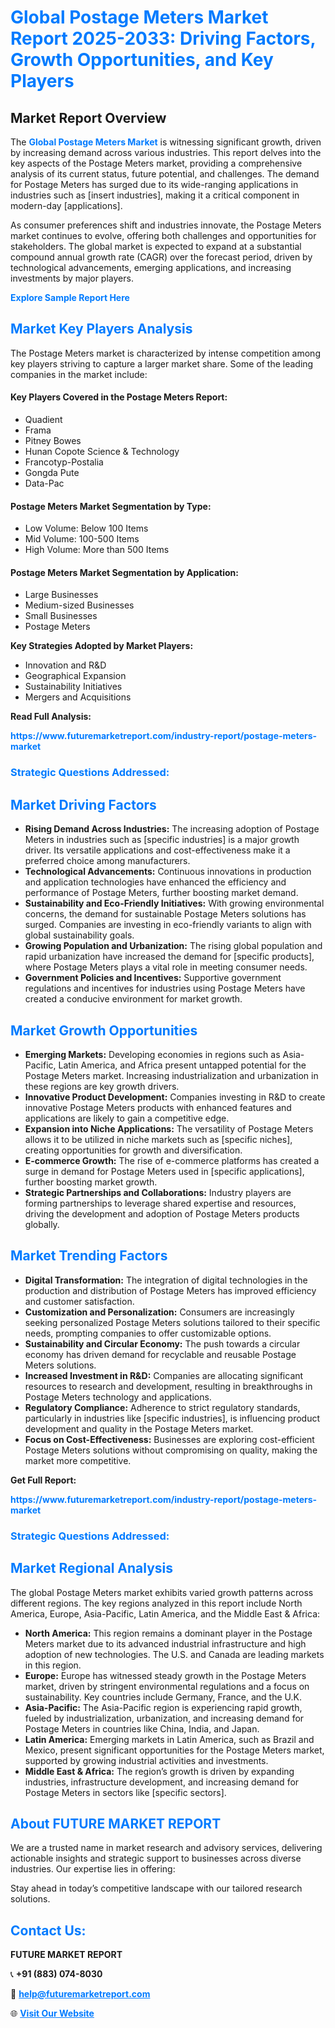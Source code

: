 <h1 style="color: #007BFF;">Global Postage Meters Market Report 2025-2033: Driving Factors, Growth Opportunities, and Key Players</h1>

<section id="overview">
<h2>Market Report Overview</h2>
<p>The <a href="https://www.futuremarketreport.com/industry-report/postage-meters-market" style="color: #007BFF; text-decoration: none;"><strong>Global Postage Meters Market</strong></a> is witnessing significant growth, driven by increasing demand across various industries. This report delves into the key aspects of the Postage Meters market, providing a comprehensive analysis of its current status, future potential, and challenges. The demand for Postage Meters has surged due to its wide-ranging applications in industries such as [insert industries], making it a critical component in modern-day [applications].</p>
<p>As consumer preferences shift and industries innovate, the Postage Meters market continues to evolve, offering both challenges and opportunities for stakeholders. The global market is expected to expand at a substantial compound annual growth rate (CAGR) over the forecast period, driven by technological advancements, emerging applications, and increasing investments by major players.</p>
</section>

<section id="overview">
<p><a href="https://www.futuremarketreport.com/request-sample/reportId=112355" style="color: #007BFF; text-decoration: none;"><strong>Explore Sample Report Here</strong></a></p>
</section>

<section id="key-players">
<h2 style="color: #007BFF;">Market Key Players Analysis</h2>
<p>The Postage Meters market is characterized by intense competition among key players striving to capture a larger market share. Some of the leading companies in the market include:</p>
<h4>Key Players Covered in the Postage Meters Report:</h4>
<ul><li>Quadient</li><li>Frama</li><li>Pitney Bowes</li><li>Hunan Copote Science &amp; Technology</li><li>Francotyp-Postalia</li><li>Gongda Pute</li><li>Data-Pac</li></ul>
<h4>Postage Meters Market Segmentation by Type:</h4>
<ul><li>Low Volume: Below 100 Items</li><li>Mid Volume: 100-500 Items</li><li>High Volume: More than 500 Items</li></ul>

<h4>Postage Meters Market Segmentation by Application:</h4>
<ul><li>Large Businesses</li><li>Medium-sized Businesses</li><li>Small Businesses</li><li>Postage Meters</li></ul>
<p><strong>Key Strategies Adopted by Market Players:</strong></p>
<ul>
<li>Innovation and R&D</li>
<li>Geographical Expansion</li>
<li>Sustainability Initiatives</li>
<li>Mergers and Acquisitions</li>
</ul>
</section>

<section>
<p><strong>Read Full Analysis: </strong></p><a href="https://www.futuremarketreport.com/industry-report/postage-meters-market" style="color: #007BFF; text-decoration: none;"><strong>https://www.futuremarketreport.com/industry-report/postage-meters-market</strong></a>
<h3 style="color: #007BFF;">Strategic Questions Addressed:</h3>
</section>

<section id="driving-factors">
<h2 style="color: #007BFF;">Market Driving Factors</h2>
<ul>
<li><strong>Rising Demand Across Industries:</strong> The increasing adoption of Postage Meters in industries such as [specific industries] is a major growth driver. Its versatile applications and cost-effectiveness make it a preferred choice among manufacturers.</li>
<li><strong>Technological Advancements:</strong> Continuous innovations in production and application technologies have enhanced the efficiency and performance of Postage Meters, further boosting market demand.</li>
<li><strong>Sustainability and Eco-Friendly Initiatives:</strong> With growing environmental concerns, the demand for sustainable Postage Meters solutions has surged. Companies are investing in eco-friendly variants to align with global sustainability goals.</li>
<li><strong>Growing Population and Urbanization:</strong> The rising global population and rapid urbanization have increased the demand for [specific products], where Postage Meters plays a vital role in meeting consumer needs.</li>
<li><strong>Government Policies and Incentives:</strong> Supportive government regulations and incentives for industries using Postage Meters have created a conducive environment for market growth.</li>
</ul>
</section>

<section id="growth-opportunities">
<h2 style="color: #007BFF;">Market Growth Opportunities</h2>
<ul>
<li><strong>Emerging Markets:</strong> Developing economies in regions such as Asia-Pacific, Latin America, and Africa present untapped potential for the Postage Meters market. Increasing industrialization and urbanization in these regions are key growth drivers.</li>
<li><strong>Innovative Product Development:</strong> Companies investing in R&D to create innovative Postage Meters products with enhanced features and applications are likely to gain a competitive edge.</li>
<li><strong>Expansion into Niche Applications:</strong> The versatility of Postage Meters allows it to be utilized in niche markets such as [specific niches], creating opportunities for growth and diversification.</li>
<li><strong>E-commerce Growth:</strong> The rise of e-commerce platforms has created a surge in demand for Postage Meters used in [specific applications], further boosting market growth.</li>
<li><strong>Strategic Partnerships and Collaborations:</strong> Industry players are forming partnerships to leverage shared expertise and resources, driving the development and adoption of Postage Meters products globally.</li>
</ul>
</section>

<section id="trending-factors">
<h2 style="color: #007BFF;">Market Trending Factors</h2>
<ul>
<li><strong>Digital Transformation:</strong> The integration of digital technologies in the production and distribution of Postage Meters has improved efficiency and customer satisfaction.</li>
<li><strong>Customization and Personalization:</strong> Consumers are increasingly seeking personalized Postage Meters solutions tailored to their specific needs, prompting companies to offer customizable options.</li>
<li><strong>Sustainability and Circular Economy:</strong> The push towards a circular economy has driven demand for recyclable and reusable Postage Meters solutions.</li>
<li><strong>Increased Investment in R&D:</strong> Companies are allocating significant resources to research and development, resulting in breakthroughs in Postage Meters technology and applications.</li>
<li><strong>Regulatory Compliance:</strong> Adherence to strict regulatory standards, particularly in industries like [specific industries], is influencing product development and quality in the Postage Meters market.</li>
<li><strong>Focus on Cost-Effectiveness:</strong> Businesses are exploring cost-efficient Postage Meters solutions without compromising on quality, making the market more competitive.</li>
</ul>
</section>

<section>
<p><strong>Get Full Report: </strong></p><a href="https://www.futuremarketreport.com/industry-report/postage-meters-market" style="color: #007BFF; text-decoration: none;"><strong>https://www.futuremarketreport.com/industry-report/postage-meters-market</strong></a>
<h3 style="color: #007BFF;">Strategic Questions Addressed:</h3>
</section>


<section id="regional-analysis">
<h2 style="color: #007BFF;">Market Regional Analysis</h2>
<p>The global Postage Meters market exhibits varied growth patterns across different regions. The key regions analyzed in this report include North America, Europe, Asia-Pacific, Latin America, and the Middle East & Africa:</p>
<ul>
<li><strong>North America:</strong> This region remains a dominant player in the Postage Meters market due to its advanced industrial infrastructure and high adoption of new technologies. The U.S. and Canada are leading markets in this region.</li>
<li><strong>Europe:</strong> Europe has witnessed steady growth in the Postage Meters market, driven by stringent environmental regulations and a focus on sustainability. Key countries include Germany, France, and the U.K.</li>
<li><strong>Asia-Pacific:</strong> The Asia-Pacific region is experiencing rapid growth, fueled by industrialization, urbanization, and increasing demand for Postage Meters in countries like China, India, and Japan.</li>
<li><strong>Latin America:</strong> Emerging markets in Latin America, such as Brazil and Mexico, present significant opportunities for the Postage Meters market, supported by growing industrial activities and investments.</li>
<li><strong>Middle East & Africa:</strong> The region’s growth is driven by expanding industries, infrastructure development, and increasing demand for Postage Meters in sectors like [specific sectors].</li>
</ul>
</section>

<footer>
<h2 style="color: #007BFF;">About FUTURE MARKET REPORT</h2>
<p>We are a trusted name in market research and advisory services, delivering actionable insights and strategic support to businesses across diverse industries. Our expertise lies in offering:</p>

<p>Stay ahead in today’s competitive landscape with our tailored research solutions.</p>

<h2 style="color: #007BFF;">Contact Us:</h2>
<p><strong>FUTURE MARKET REPORT</strong></p>
<p>📞 <strong>+91 (883) 074-8030</strong></p>
<p>📧 <strong><a href="mailto:help@futuremarketreport.com" style="color: #007BFF;">help@futuremarketreport.com</a></strong></p>
<p>🌐 <strong><a href="https://www.futuremarketreport.com/" style="color: #007BFF;">Visit Our Website</a></strong></p>
</footer>